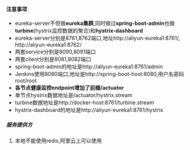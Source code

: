 #### 注意事项

- eureka-server不但做**eureka集群**,同时做过**spring-boot-admin**也做**turbine**(hystrix监控数据的聚合)和**hystrix-dashboard**
- eureka-server分别是8761,8762端口,地址http://aliyun-eureka1:8761/, http://aliyun-eureka1:8762/
- 两套service分别是8090,8091端口
- 两套client分别是8081,8082端口
- spring-boot-admin的地址是http://aliyun-eureka1:8761/admin
- Jenkins使用8080端口,地址是http://spring-boot-host:8080,用户名密码root/root
- **各节点健康监控endpoint增加了前缀/actuator**
- 单节点hystrix数据地址是/actuator/hystrix.stream
- turbine数据地址是http://docker-host:8761/turbine.stream
- hystrix-dashboard的地址是http://aliyun-eureka1:8761/hystrix


##### 服务提供方

1. 本地不能使用redis,阿里云上可以使用
